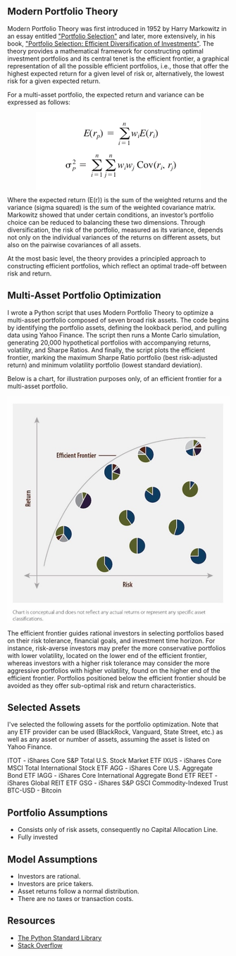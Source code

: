 ## Modern Portfolio Theory
Modern Portfolio Theory was first introduced in 1952 by Harry Markowitz in an essay entitled ["Portfolio Selection"](https://www.jstor.org/stable/2975974) and later, more extensively, in his book, ["Portfolio Selection: Efficient Diversification of Investments"](https://www.jstor.org/stable/j.ctt1bh4c8h). The theory provides a mathematical framework for constructing optimal investment portfolios and its central tenet is the efficient frontier, a graphical representation of all the possible efficient portfolios, i.e., those that offer the highest expected return for a given level of risk or, alternatively, the lowest risk for a given expected return.

For a multi-asset portfolio, the expected return and variance can be expressed as follows:

<p align="center"><img src="./Images/efficient_frontier_formulas.png" alt="efficient_frontier_formulas" align="middle" /></p>

Where the expected return (E(r)) is the sum of the weighted returns and the variance (sigma squared) is the sum of the weighted covariance matrix. Markowitz showed that under certain conditions, an investor’s portfolio choice can be reduced to balancing these two dimensions. Through diversification, the risk of the portfolio, measured as its variance, depends not only on the individual variances of the returns on different assets, but also on the pairwise covariances of all assets.

At the most basic level, the theory provides a principled approach to constructing efficient portfolios, which reflect an optimal trade-off between risk and return.

## Multi-Asset Portfolio Optimization
I wrote a Python script that uses Modern Portfolio Theory to optimize a multi-asset portfolio composed of seven broad risk assets. The code begins by identifying the portfolio assets, defining the lookback period, and pulling data using Yahoo Finance. The script then runs a Monte Carlo simulation, generating 20,000 hypothetical portfolios with accompanying returns, volatility, and Sharpe Ratios. And finally, the script plots the efficient frontier, marking the maximum Sharpe Ratio portfolio (best risk-adjusted return) and minimum volatility portfolio (lowest standard deviation). 

Below is a chart, for illustration purposes only, of an efficient frontier for a multi-asset portfolio. 

<p align="center"><img src="./Images/multi_asset_portfolios.jpeg" alt="multi_asset_portfolios" align="middle" /></p>

The efficient frontier guides rational investors in selecting portfolios based on their risk tolerance, financial goals, and investment time horizon. For instance, risk-averse investors may prefer the more conservative portfolios with lower volatility, located on the lower end of the efficient frontier, whereas investors with a higher risk tolerance may consider the more aggressive portfolios with higher volatility, found on the higher end of the efficient frontier. Portfolios positioned below the efficient frontier should be avoided as they offer sub-optimal risk and return characteristics.

## Selected Assets
I've selected the following assets for the portfolio optimization. Note that any ETF provider can be used (BlackRock, Vanguard, State Street, etc.) as well as any asset or number of assets, assuming the asset is listed on Yahoo Finance.

ITOT - iShares Core S&P Total U.S. Stock Market ETF
IXUS - iShares Core MSCI Total International Stock ETF
AGG - iShares Core U.S. Aggregate Bond ETF
IAGG - iShares Core International Aggregate Bond ETF
REET - iShares Global REIT ETF
GSG - iShares S&P GSCI Commodity-Indexed Trust
BTC-USD - Bitcoin

## Portfolio Assumptions
* Consists only of risk assets, consequently no Capital Allocation Line.
* Fully invested

## Model Assumptions
* Investors are rational.
* Investors are price takers.
* Asset returns follow a normal distribution.
* There are no taxes or transaction costs.

## Resources
* [The Python Standard Library](https://docs.python.org/3/library/)
* [Stack Overflow](https://stackoverflow.com)